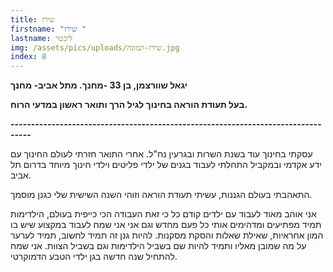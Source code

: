```yaml
---
title: שירז
firstname: "שירז "
lastname: ליכטר
img: /assets/pics/uploads/שירז-תמונה.jpg
index: 8
---
```

**יגאל שוורצמן, בן 33 -מחנך. מתל אביב- מחנך**

**בעל תעודת הוראה בחינוך לגיל הרך ותואר ראשון במדעי הרוח.**

**\---------------------------------------------------------------------------------**

עסקתי בחינוך עוד בשנת השרות ובגרעין נח"ל. אחרי התואר חזרתי לעולם החינוך עם ידע אקדמי ובמקביל התחלתי לעבוד בגנים של ילדי פליטים וילדי חינוך מיוחד בדרום תל אביב.

התאהבתי בעולם הגננות, עשיתי תעודת הוראה וזוהי השנה השישית שלי כגנן מוסמך.

אני אוהב מאוד לעבוד עם ילדים  קודם כל כי זאת העבודה הכי כייפית בעולם, הילדימות תמיד מפתיעים ומדהימים אותי כל פעם מחדש וגם אני אני שמח לעבוד במקצוע שיש בו המון אחראיות, שאילת שאלות והסקת מסקנות. להיות גנן זה תמיד לחשוב, תמיד לערער על מה שמובן מאליו ותמיד להיות שם בשביל הילדימות וגם בשביל הצוות. אני שמח להתחיל שנה חדשה בגן ילדי הטבע הדמוקרטי.